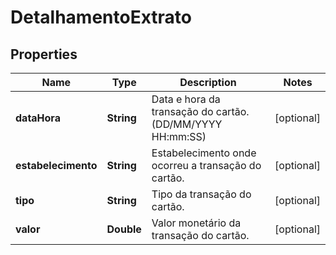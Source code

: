 
# DetalhamentoExtrato

## Properties
Name | Type | Description | Notes
------------ | ------------- | ------------- | -------------
**dataHora** | **String** | Data e hora da transação do cartão. (DD/MM/YYYY HH:mm:SS) |  [optional]
**estabelecimento** | **String** | Estabelecimento onde ocorreu a transação do cartão. |  [optional]
**tipo** | **String** | Tipo da transação do cartão. |  [optional]
**valor** | **Double** | Valor monetário  da transação do cartão. |  [optional]



